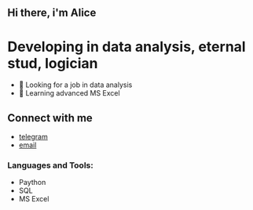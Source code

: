 ## Hi there, i'm Alice

# Developing in data analysis, eternal stud, logician

- 🔭 Looking for a job in data analysis
- 🌱 Learning advanced MS Excel

## Connect with me
  - [telegram](https://t.me/binevsky)
  - <a href="mailto:https:/alisa.brener@yandex.ru">email</a>
  
### Languages and Tools:
  - Paython      
  - SQL
  - MS Excel
